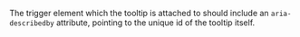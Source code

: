 The trigger element which the tooltip is attached to should include an `aria-describedby` attribute, pointing to the unique id of the tooltip itself.
